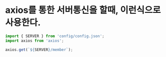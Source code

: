 # axios를 통한 서버통신을 할때, 이런식으로 사용한다.

```javascript
import { SERVER } from 'config/config.json';
import axios from 'axios';

axios.get(`${SERVER}/member`);
```
